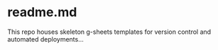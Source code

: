 # readme.md

This repo houses skeleton g-sheets templates for version control and automated deployments...
